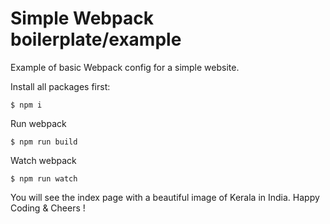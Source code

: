 # Simple Webpack boilerplate/example

Example of basic Webpack config for a simple website.

Install all packages first:

```
$ npm i
```

Run webpack

```
$ npm run build
```

Watch webpack

```
$ npm run watch
```

You will see the index page with a beautiful image of Kerala in India.
Happy Coding & Cheers !
